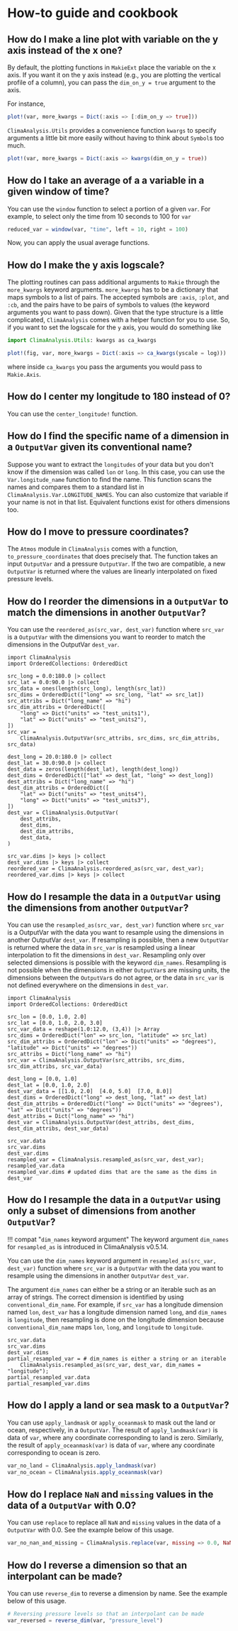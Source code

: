 # How-to guide and cookbook

## How do I make a line plot with variable on the y axis instead of the x one?

By default, the plotting functions in `MakieExt` place the variable on the
x axis. If you want it on the y axis instead (e.g., you are plotting the
vertical profile of a column), you can pass the `dim_on_y = true` argument to
the axis.

For instance,
```julia
plot!(var, more_kwargs = Dict(:axis => [:dim_on_y => true]))
```

`ClimaAnalysis.Utils` provides a convenience function `kwargs` to specify
arguments a little bit more easily without having to think about `Symbol`s too
much.
```julia
plot!(var, more_kwargs = Dict(:axis => kwargs(dim_on_y = true))
```

## How do I take an average of a a variable in a given window of time?

You can use the `window` function to select a portion of a given `var`. For
example, to select only the time from 10 seconds to 100 for `var`

```julia
reduced_var = window(var, "time", left = 10, right = 100)
```

Now, you can apply the usual average functions.

## How do I make the y axis logscale?

The plotting routines can pass additional arguments to `Makie` through the
`more_kwargs` keyword arguments. `more_kwargs` has to be a dictionary that maps
symbols to a list of pairs. The accepted symbols are `:axis`, `:plot`, and
`:cb`, and the pairs have to be pairs of symbols to values (the keyword
arguments you want to pass down). Given that the type structure is a little
complicated, `ClimaAnalysis` comes with a helper function for you to use. So, if
you want to set the logscale for the `y` axis, you would do something like
```julia
import ClimaAnalysis.Utils: kwargs as ca_kwargs

plot!(fig, var, more_kwargs = Dict(:axis => ca_kwargs(yscale = log)))
```
where inside `ca_kwargs` you pass the arguments you would pass to `Makie.Axis`.

## How do I center my longitude to 180 instead of 0?

You can use the `center_longitude!` function.

## How do I find the specific name of a dimension in a `OutputVar` given its conventional name?

Suppose you want to extract the `longitudes` of your data but you don't know if
the dimension was called `lon` or `long`. In this case, you can use the
`Var.longitude_name` function to find the name. This function scans the names
and compares them to a standard list in `ClimaAnalysis.Var.LONGITUDE_NAMES`.
You can also customize that variable if your name is not in that list.
Equivalent functions exist for others dimensions too.

## How do I move to pressure coordinates?

The `Atmos` module in `ClimaAnalysis` comes with a function,
`to_pressure_coordinates` that does precisely that. The function takes an input
`OutputVar` and a pressure `OutputVar`. If the two are compatible, a new
`OutputVar` is returned where the values are linearly interpolated on fixed
pressure levels.

## How do I reorder the dimensions in a `OutputVar` to match the dimensions in another `OutputVar`?

You can use the `reordered_as(src_var, dest_var)` function where `src_var` is a `OutputVar`
with the dimensions you want to reorder to match the dimensions in the OutputVar `dest_var`.

```@setup reordered_as
import ClimaAnalysis
import OrderedCollections: OrderedDict

src_long = 0.0:180.0 |> collect
src_lat = 0.0:90.0 |> collect
src_data = ones(length(src_long), length(src_lat))
src_dims = OrderedDict(["long" => src_long, "lat" => src_lat])
src_attribs = Dict("long_name" => "hi")
src_dim_attribs = OrderedDict([
    "long" => Dict("units" => "test_units1"),
    "lat" => Dict("units" => "test_units2"),
])
src_var =
    ClimaAnalysis.OutputVar(src_attribs, src_dims, src_dim_attribs, src_data)

dest_long = 20.0:180.0 |> collect
dest_lat = 30.0:90.0 |> collect
dest_data = zeros(length(dest_lat), length(dest_long))
dest_dims = OrderedDict(["lat" => dest_lat, "long" => dest_long])
dest_attribs = Dict("long_name" => "hi")
dest_dim_attribs = OrderedDict([
    "lat" => Dict("units" => "test_units4"),
    "long" => Dict("units" => "test_units3"),
])
dest_var = ClimaAnalysis.OutputVar(
    dest_attribs,
    dest_dims,
    dest_dim_attribs,
    dest_data,
)
```

```@repl reordered_as
src_var.dims |> keys |> collect
dest_var.dims |> keys |> collect
reordered_var = ClimaAnalysis.reordered_as(src_var, dest_var);
reordered_var.dims |> keys |> collect
```

## How do I resample the data in a `OutputVar` using the dimensions from another `OutputVar`?

You can use the `resampled_as(src_var, dest_var)` function where `src_var` is a
OutputVar with the data you want to resample using the dimensions in another
OutputVar `dest_var`. If resampling is possible, then a new `OutputVar` is
returned where the data in `src_var` is resampled using a linear interpolation
to fit the dimensions in `dest_var`. Resampling only over selected dimensions is
possible with the keyword `dim_names`. Resampling is not possible when the
dimensions in either `OutputVar`s are missing units, the dimensions between the
`OutputVar`s do not agree, or the data in `src_var` is not defined everywhere on
the dimensions in `dest_var`.

```@setup resampled_as
import ClimaAnalysis
import OrderedCollections: OrderedDict

src_lon = [0.0, 1.0, 2.0]
src_lat = [0.0, 1.0, 2.0, 3.0]
src_var_data = reshape(1.0:12.0, (3,4)) |> Array
src_dims = OrderedDict("lon" => src_lon, "latitude" => src_lat)
src_dim_attribs = OrderedDict("lon" => Dict("units" => "degrees"), "latitude" => Dict("units" => "degrees"))
src_attribs = Dict("long_name" => "hi")
src_var = ClimaAnalysis.OutputVar(src_attribs, src_dims, src_dim_attribs, src_var_data)

dest_long = [0.0, 1.0]
dest_lat = [0.0, 1.0, 2.0]
dest_var_data = [[1.0, 2.0]  [4.0, 5.0]  [7.0, 8.0]]
dest_dims = OrderedDict("long" => dest_long, "lat" => dest_lat)
dest_dim_attribs = OrderedDict("long" => Dict("units" => "degrees"), "lat" => Dict("units" => "degrees"))
dest_attribs = Dict("long_name" => "hi")
dest_var = ClimaAnalysis.OutputVar(dest_attribs, dest_dims, dest_dim_attribs, dest_var_data)
```

```@repl resampled_as
src_var.data
src_var.dims
dest_var.dims
resampled_var = ClimaAnalysis.resampled_as(src_var, dest_var);
resampled_var.data
resampled_var.dims # updated dims that are the same as the dims in dest_var
```

## How do I resample the data in a `OutputVar` using only a subset of dimensions from another `OutputVar`?

!!! compat "`dim_names` keyword argument"
    The keyword argument `dim_names` for `resampled_as` is introduced in
    ClimaAnalysis v0.5.14.

You can use the `dim_names` keyword argument in `resampled_as(src_var,
dest_var)` function where `src_var` is a `OutputVar` with the data you want to
resample using the dimensions in another `OutputVar` `dest_var`.

The argument `dim_names` can either be a string or an iterable such as an array
of strings. The correct dimension is identified by using
`conventional_dim_name`. For example, if `src_var` has a longitude dimension
named `lon`, `dest_var` has a longitude dimension named `long`, and `dim_names`
is `longitude`, then resampling is done on the longitude dimension because
`conventional_dim_name` maps `lon`, `long`, and `longitude` to `longitude`.

```@repl resampled_as
src_var.data
src_var.dims
dest_var.dims
partial_resampled_var = # dim_names is either a string or an iterable
    ClimaAnalysis.resampled_as(src_var, dest_var, dim_names = "longitude");
partial_resampled_var.data
partial_resampled_var.dims
```

## How do I apply a land or sea mask to a `OutputVar`?

You can use `apply_landmask` or `apply_oceanmask` to mask out the land or ocean,
respectively, in a `OutputVar`. The result of `apply_landmask(var)` is data of `var`, where
any coordinate corresponding to land is zero. Similarly, the result of `apply_oceanmask(var)` is
data of `var`, where any coordinate corresponding to ocean is zero.

```julia masks
var_no_land = ClimaAnalysis.apply_landmask(var)
var_no_ocean = ClimaAnalysis.apply_oceanmask(var)
```

## How do I replace `NaN` and `missing` values in the data of a `OutputVar` with 0.0?

You can use `replace` to replace all `NaN` and `missing` values in the data of a
`OutputVar` with 0.0. See the example below of this usage.

```julia
var_no_nan_and_missing = ClimaAnalysis.replace(var, missing => 0.0, NaN => 0.0)
```

## How do I reverse a dimension so that an interpolant can be made?

You can use `reverse_dim` to reverse a dimension by name. See the example below of this
usage.

```julia
# Reversing pressure levels so that an interpolant can be made
var_reversed = reverse_dim(var, "pressure_level")
```
